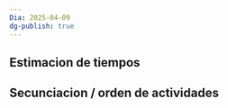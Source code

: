 ```yaml
---
Dia: 2025-04-09
dg-publish: true
---
```

## Estimacion de tiempos 

## Secunciacion / orden de actividades 

## 
